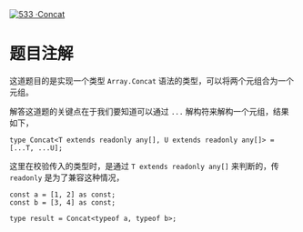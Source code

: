 <div style='width: 100%; margin: 0 auto;'><a href='https://github.com/type-challenges/type-challenges/blob/main/questions/00533-easy-concat/README.md' target='_blank'><img src='https://img.shields.io/badge/-533%E3%83%BBConcat-7aad0c' alt='533 ·Concat' /></a></div>

# 题目注解

这道题目的是实现一个类型 `Array.Concat` 语法的类型，可以将两个元组合为一个元组。

解答这道题的关键点在于我们要知道可以通过 `...` 解构符来解构一个元组，结果如下，

```
type Concat<T extends readonly any[], U extends readonly any[]> = [...T, ...U];
```

这里在校验传入的类型时，是通过 `T extends readonly any[]` 来判断的，传 `readonly` 是为了兼容这种情况，

```
const a = [1, 2] as const;
const b = [3, 4] as const;

type result = Concat<typeof a, typeof b>;
```
